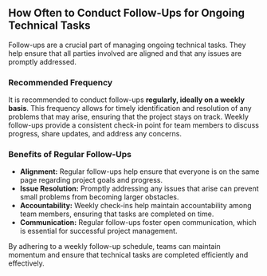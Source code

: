 ## How Often to Conduct Follow-Ups for Ongoing Technical Tasks

Follow-ups are a crucial part of managing ongoing technical tasks. They help ensure that all parties involved are aligned and that any issues are promptly addressed. 

### Recommended Frequency

It is recommended to conduct follow-ups **regularly, ideally on a weekly basis**. This frequency allows for timely identification and resolution of any problems that may arise, ensuring that the project stays on track. Weekly follow-ups provide a consistent check-in point for team members to discuss progress, share updates, and address any concerns.

### Benefits of Regular Follow-Ups

- **Alignment:** Regular follow-ups help ensure that everyone is on the same page regarding project goals and progress.
- **Issue Resolution:** Promptly addressing any issues that arise can prevent small problems from becoming larger obstacles.
- **Accountability:** Weekly check-ins help maintain accountability among team members, ensuring that tasks are completed on time.
- **Communication:** Regular follow-ups foster open communication, which is essential for successful project management.

By adhering to a weekly follow-up schedule, teams can maintain momentum and ensure that technical tasks are completed efficiently and effectively.